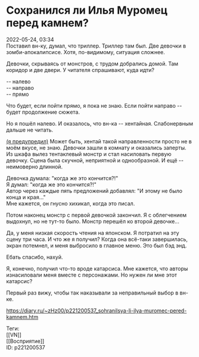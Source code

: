 Сохранился ли Илья Муромец перед камнем?
=========================================

   
 2022-05-24, 03:34   
  Поставил вн-ку, думал, что триллер. Триллер там был. Две девочки в зомби-апокалипсисе. Хотя, по-видимому, ситуация сложнее.   
   
 Девочки, скрываясь от монстров, с трудом добрались домой. Там коридор и две двери. У читателя спрашивают, куда идти?   
   
 -- налево   
 -- направо   
 -- прямо   
   
 Что будет, если пойти прямо, я пока не знаю. Если пойти направо -- будет продолжение сюжета.   
   
 Но я пошёл налево. И оказалось, что вн-ка -- хентайная. Слабонервным дальше не читать.   
   
  [(я предупредил)](https://zHz00.diary.ru/p221200537.htm?index=1#linkmore221200537m1)    Может быть, хентай такой направленности просто не в моём вкусе, не знаю. Девочки зашли в комнату и оказались заперты. Из шкафа вылез тентаклевый монстр и стал насиловать первую девочку. Сцена была скучной, неприятной и однообразной. И ещё -- неимоверно длинной.   
   
 Девочка думала: "когда же это кончится?!"   
 Я думал: "когда же это кончится?!"   
 Автор через каждые пять предложений добавлял: "И этому не было конца и края..."   
 Мне кажется, он гнусно хихикал, когда это писал.   
   
 Потом наконец монстр с первой девочкой закончил. Я с облегчением выдохнул, но не тут-то было. Монстр перешёл ко второй девочке...   
   
 Да, у меня низкая скорость чтения на японском. Я потратил на эту сцену три часа. И что же я получил? Когда она всё-таки завершилась, экран потемнел, и меня выбросило в главное меню. Это был бэд энд.   
   
 Ебать спасибо, нахуй.   
   
 Я, конечно, получил что-то вроде катарсиса. Мне кажется, что авторы изнасиловали меня вместе с персонажами. Но нужен ли мне этот катарсис?   
   
 Первый раз вижу, чтобы так наказывали за неправильный выбор в вн-ке.     
    
 <https://diary.ru/~zHz00/p221200537_sohranilsya-li-ilya-muromec-pered-kamnem.htm>   
   
 Теги:   
 [[VN]]   
 [[Восприятие]]   
 ID: p221200537